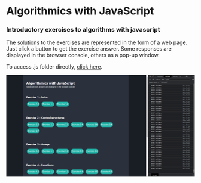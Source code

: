 # Algorithmics with JavaScript
### Introductory exercises to algorithms with javascript

The solutions to the exercises are represented in the form of a web page. Just click a button to get the exercise answer. Some responses are displayed in the browser console, others as a pop-up window.

To access .js folder directly, [click here](https://github.com/manesjonathan/algo-js/tree/main/assets/js).


![Demo](assets/image/example.png)